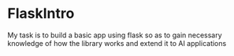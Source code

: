 # FlaskIntro
My task is to build a basic app using flask so as to gain necessary knowledge of how the library works and extend it to AI applications

